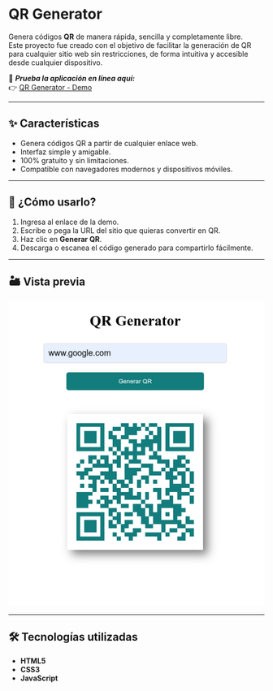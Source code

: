 # QR Generator  

Genera códigos **QR** de manera rápida, sencilla y completamente libre.  
Este proyecto fue creado con el objetivo de facilitar la generación de QR para cualquier sitio web sin restricciones, de forma intuitiva y accesible desde cualquier dispositivo.  

🔗 ***Prueba la aplicación en línea aquí:***  
👉 [QR Generator - Demo](https://ingleonardo.github.io/QRgenerator/)  

---

## ✨ Características  
- Genera códigos QR a partir de cualquier enlace web.  
- Interfaz simple y amigable.  
- 100% gratuito y sin limitaciones.  
- Compatible con navegadores modernos y dispositivos móviles.  

---

## 🚀 ¿Cómo usarlo?  
1. Ingresa al enlace de la demo.  
2. Escribe o pega la URL del sitio que quieras convertir en QR.  
3. Haz clic en **Generar QR**.  
4. Descarga o escanea el código generado para compartirlo fácilmente.  

---

## 🏜️ Vista previa  

![QR Generator Screenshot](./img/screenApp.png)  

---

## 🛠️ Tecnologías utilizadas  
- **HTML5**  
- **CSS3**  
- **JavaScript**  

